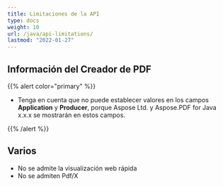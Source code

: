 ```yaml
---
title: Limitaciones de la API
type: docs
weight: 10
url: /java/api-limitations/
lastmod: "2022-01-27"
---
```


## Información del Creador de PDF

{{% alert color="primary" %}}

- Tenga en cuenta que no puede establecer valores en los campos **Application** y **Producer**, porque Aspose Ltd. y Aspose.PDF for Java x.x.x se mostrarán en estos campos.

{{% /alert %}}

## Varios

- No se admite la visualización web rápida
- No se admiten Pdf/X